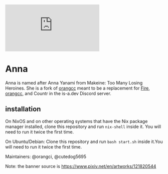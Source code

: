 ![banner](https://embed.pixiv.net/spotlight.php?id=10119&lang=en)

# Anna
Anna is named after Anna Yanami from Makeine: Too Many Losing Heroines.
She is a fork of [orangcc](https://github.com/is-a-dev/orangcapp) meant to be a replacement for [Fire](https://github.com/is-a-dev/fire), [orangcc](https://github.com/is-a-dev/orangcapp), and Countr in the is-a.dev Discord server.

## installation
On NixOS and on other operating systems that have the Nix package manager installed, clone this repository and run `nix-shell` inside it. You will need to run it twice the first time.

On Ubuntu/Debian: Clone this repository and run `bash start.sh` inside it.You will need to run it twice the first time.

Maintainers: @orangci, @cutedog5695

Note: the banner source is https://www.pixiv.net/en/artworks/121820544

